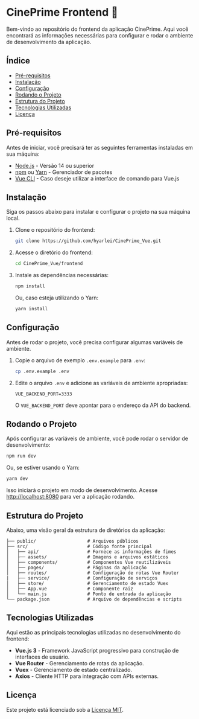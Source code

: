 # CinePrime Frontend 🍿

Bem-vindo ao repositório do frontend da aplicação CinePrime. Aqui você encontrará as informações necessárias para configurar e rodar o ambiente de desenvolvimento da aplicação.

## Índice

- [Pré-requisitos](#pré-requisitos)
- [Instalação](#instalação)
- [Configuração](#configuração)
- [Rodando o Projeto](#rodando-o-projeto)
- [Estrutura do Projeto](#estrutura-do-projeto)
- [Tecnologias Utilizadas](#tecnologias-utilizadas)
- [Licença](#licença)

## Pré-requisitos

Antes de iniciar, você precisará ter as seguintes ferramentas instaladas em sua máquina:

- [Node.js](https://nodejs.org/en/) - Versão 14 ou superior
- [npm](https://www.npmjs.com/) ou [Yarn](https://yarnpkg.com/) - Gerenciador de pacotes
- [Vue CLI](https://cli.vuejs.org/) - Caso deseje utilizar a interface de comando para Vue.js

## Instalação

Siga os passos abaixo para instalar e configurar o projeto na sua máquina local.

1. Clone o repositório do frontend:

   ```bash
   git clone https://github.com/hyarlei/CinePrime_Vue.git
   ```

2. Acesse o diretório do frontend:

   ```bash
   cd CinePrime_Vue/frontend
   ```

3. Instale as dependências necessárias:

   ```bash
   npm install
   ```

   Ou, caso esteja utilizando o Yarn:

   ```bash
   yarn install
   ```

## Configuração

Antes de rodar o projeto, você precisa configurar algumas variáveis de ambiente.

1. Copie o arquivo de exemplo `.env.example` para `.env`:

   ```bash
   cp .env.example .env
   ```

2. Edite o arquivo `.env` e adicione as variáveis de ambiente apropriadas:

   ```
   VUE_BACKEND_PORT=3333
   ```

   O `VUE_BACKEND_PORT` deve apontar para o endereço da API do backend.

## Rodando o Projeto

Após configurar as variáveis de ambiente, você pode rodar o servidor de desenvolvimento:

```bash
npm run dev
```

Ou, se estiver usando o Yarn:

```bash
yarn dev
```

Isso iniciará o projeto em modo de desenvolvimento. Acesse [http://localhost:8080](http://localhost:8080) para ver a aplicação rodando.

## Estrutura do Projeto

Abaixo, uma visão geral da estrutura de diretórios da aplicação:

```
├── public/                   # Arquivos públicos
├── src/                      # Código fonte principal
│   ├── api/                  # Fornece as informações de fimes
│   ├── assets/               # Imagens e arquivos estáticos
│   ├── components/           # Componentes Vue reutilizáveis
│   ├── pages/                # Páginas da aplicação
│   ├── routes/               # Configuração de rotas Vue Router
|   ├── service/              # Configuração de serviços
│   ├── store/                # Gerenciamento de estado Vuex
│   ├── App.vue               # Componente raiz
│   └── main.js               # Ponto de entrada da aplicação
└── package.json              # Arquivo de dependências e scripts
```

## Tecnologias Utilizadas

Aqui estão as principais tecnologias utilizadas no desenvolvimento do frontend:

- **Vue.js 3** - Framework JavaScript progressivo para construção de interfaces de usuário.
- **Vue Router** - Gerenciamento de rotas da aplicação.
- **Vuex** - Gerenciamento de estado centralizado.
- **Axios** - Cliente HTTP para integração com APIs externas.

## Licença

Este projeto está licenciado sob a [Licença MIT](LICENSE).